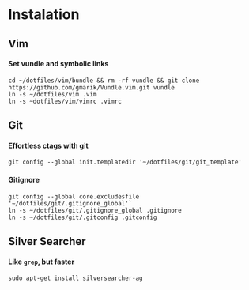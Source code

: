 # Instalation

## Vim

#### Set vundle and symbolic links

    cd ~/dotfiles/vim/bundle && rm -rf vundle && git clone https://github.com/gmarik/Vundle.vim.git vundle
    ln -s ~/dotfiles/vim .vim
    ln -s ~dotfiles/vim/vimrc .vimrc

## Git

#### Effortless ctags with git

    git config --global init.templatedir '~/dotfiles/git/git_template'

#### Gitignore
    git config --global core.excludesfile '~/dotfiles/git/.gitignore_global'`
    ln -s ~/dotfiles/git/.gitignore_global .gitignore
    ln -s ~/dotfiles/git/.gitconfig .gitconfig

## Silver Searcher

#### Like `grep`, but faster

    sudo apt-get install silversearcher-ag
